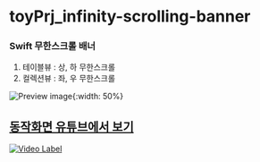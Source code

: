 # toyPrj_infinity-scrolling-banner

### Swift 무한스크롤 배너 

1. 테이블뷰 : 상, 하 무한스크롤
2. 컬렉션뷰 : 좌, 우 무한스크롤

![Preview image](https://github.com/jhy0409/toyPrj_infinity-scrolling-banner/blob/main/preview.gif){:width: 50%}


## [동작화면 유튜브에서 보기](https://youtu.be/25jZD0f6D_w)

[![Video Label](http://img.youtube.com/vi/25jZD0f6D_w/0.jpg)](https://youtu.be/25jZD0f6D_w)

<!-- 

<img src="https://github.com/jhy0409/toyPrj_infinity-scrolling-banner/blob/main/prevRunDebug.jpg" width="50%" href="https://youtu.be/25jZD0f6D_w?si=jm1RTm3irZ9CZbI7" alt="text">
--!>

